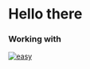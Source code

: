 <!DOCTYPE html>
<html>
	<head>
		<h1>Hello there</h1>
	</head>
	<body>
		<h3>Working with</h3>
		<a href="https://imgbb.com/"><img src="https://i.ibb.co/tKDC7cN/easy.png" alt="easy" border="0"></a>
	</body>
</html>
